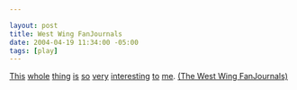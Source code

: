 ```yaml
--- 

layout: post
title: West Wing FanJournals
date: 2004-04-19 11:34:00 -05:00
tags: [play]
---
```

<a href="http://www.livejournal.com/users/claudia_jean/">This</a> <a href="http://www.livejournal.com/users/sam_seaborn/">whole</a> <a href="http://www.livejournal.com/users/jed_bartlet/">thing</a> <a href="http://www.livejournal.com/users/abbey_bartlet/">is</a> <a href="http://www.livejournal.com/users/dcneversleeps/">so</a> <a href="http://www.livejournal.com/users/lawsandsausages/">very</a> <a href="http://www.livejournal.com/users/donnatellamuse/">interesting</a> <a href="http://www.livejournal.com/users/charlie_young/">to</a> <a href="http://www.livejournal.com/users/toby_ziegler/">me</a>. <a href="http://www.livejournal.com/community/westwing_tm/">(The West Wing FanJournals)</a>
